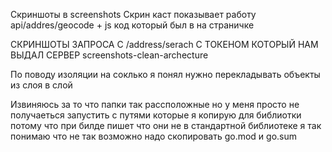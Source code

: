 Скриншоты в screenshots
Скрин каст показывает работу api/addres/geocode + js код который был в на страничке

СКРИНШОТЫ ЗАПРОСА С /address/serach С ТОКЕНОМ КОТОРЫЙ НАМ ВЫДАЛ СЕРВЕР screenshots-clean-archecture

По поводу изоляции на соклько я понял нужно перекладывать объекты из слоя в слой 



Извиняюсь за то что папки так рассположные но у меня просто не получаеться запустить с путями которые я копирую для библиотки
потому что при билде пишет что они не в стандартной библиотеке я так понимаю что не так возможно надо скопировать go.mod и go.sum 